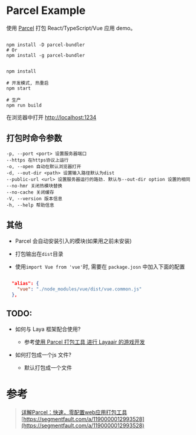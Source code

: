 # Parcel Example

使用 [Parcel](https://parceljs.org/) 打包 React/TypeScript/Vue 应用 demo。

```

npm install -D parcel-bundler
# Or
npm install -g parcel-bundler


npm install 

# 开发模式, 热重启
npm start

# 生产
npm run build

```

在浏览器中打开 <http://localhost:1234>

## 打包时命令参数
```
-p, --port <port> 设置服务器端口
--https 在https协议上运行
-o, --open 自动在默认浏览器打开
-d, --out-dir <path> 设置输入路径默认为dist
--public-url <url> 设置服务器运行的路劲. 默认与--out-dir option 设置的相同
--no-hmr 关闭热模块替换
--no-cache 关闭缓存
-V, --version 版本信息
-h, --help 帮助信息

```

## 其他
- Parcel 会自动安装引入的模块(如果用之前未安装)

- 打包输出在`dist`目录

- 使用`import Vue from 'vue'`时, 需要在 `package.josn` 中加入下面的配置
```json
  
  "alias": {
    "vue": "./node_modules/vue/dist/vue.common.js"
  },
```


## TODO: 

- 如何与 Laya 框架配合使用?
  - 参考[使用 Parcel 打包工具 进行 Layaair 的游戏开发](https://ask.layabox.com/question/16638)

- 如何打包成一个js 文件?
  - 默认打包成一个文件


# 参考
> [详解Parcel：快速，零配置web应用打包工具](https://segmentfault.com/a/1190000015283979)
> [https://segmentfault.com/a/1190000012993528](https://segmentfault.com/a/1190000012993528)